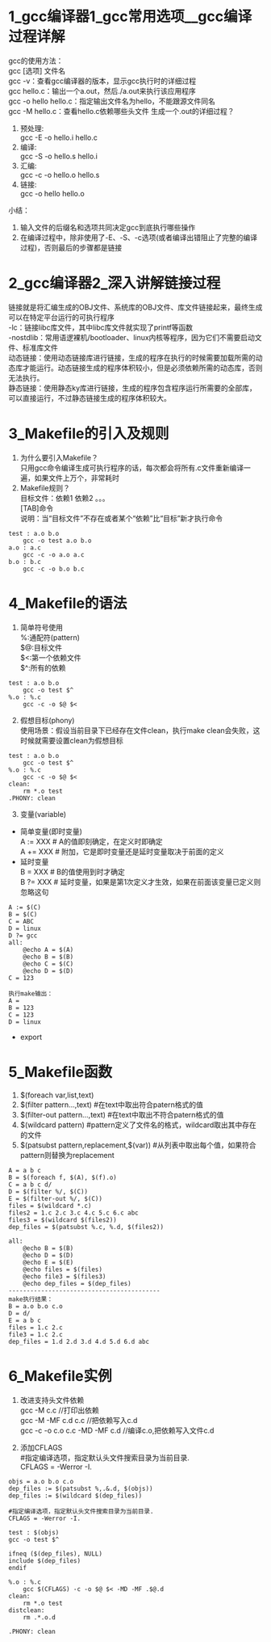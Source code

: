 # 1_gcc编译器1_gcc常用选项__gcc编译过程详解  
gcc的使用方法：  
gcc [选项]  文件名  
gcc -v：查看gcc编译器的版本，显示gcc执行时的详细过程  
gcc hello.c：输出一个a.out，然后./a.out来执行该应用程序  
gcc -o hello hello.c：指定输出文件名为hello，不能跟源文件同名  
gcc -M hello.c：查看hello.c依赖哪些头文件
生成一个.out的详细过程？  
1. 预处理:  
gcc -E -o hello.i hello.c  
2. 编译:  
gcc -S -o hello.s hello.i
3. 汇编:  
gcc -c -o hello.o hello.s
4. 链接:  
gcc -o hello hello.o

小结：
1. 输入文件的后缀名和选项共同决定gcc到底执行哪些操作
2. 在编译过程中，除非使用了-E、-S、-c选项(或者编译出错阻止了完整的编译过程)，否则最后的步骤都是链接
# 2_gcc编译器2_深入讲解链接过程  
链接就是将汇编生成的OBJ文件、系统库的OBJ文件、库文件链接起来，最终生成可以在特定平台运行的可执行程序  
-lc：链接libc库文件，其中libc库文件就实现了printf等函数  
-nostdlib：常用语逻裸机/bootloader、linux内核等程序，因为它们不需要启动文件、标准库文件  
动态链接：使用动态链接库进行链接，生成的程序在执行的时候需要加载所需的动态库才能运行。动态链接生成的程序体积较小，但是必须依赖所需的动态库，否则无法执行。  
静态链接：使用静态ky库进行链接，生成的程序包含程序运行所需要的全部库，可以直接运行，不过静态链接生成的程序体积较大。  

# 3_Makefile的引入及规则  
1. 为什么要引入Makefile？  
只用gcc命令编译生成可执行程序的话，每次都会将所有.c文件重新编译一遍，如果文件上万个，非常耗时
2. Makefile规则？  
目标文件：依赖1 依赖2 。。。  
[TAB]命令  
说明：当“目标文件”不存在或者某个“依赖”比“目标”新才执行命令
```
test : a.o b.o
    gcc -o test a.o b.o
a.o : a.c
    gcc -c -o a.o a.c
b.o : b.c
    gcc -c -o b.o b.c
```
# 4_Makefile的语法  
1. 简单符号使用  
%:通配符(pattern)  
\$@:目标文件  
\$<:第一个依赖文件  
\$^:所有的依赖
```
test : a.o b.o
    gcc -o test $^
%.o : %.c
    gcc -c -o $@ $<
```
2. 假想目标(phony)  
使用场景：假设当前目录下已经存在文件clean，执行make clean会失败，这时候就需要设置clean为假想目标
```
test : a.o b.o
    gcc -o test $^
%.o : %.c
    gcc -c -o $@ $<
clean:
    rm *.o test
.PHONY: clean
```
3. 变量(variable) 
- 简单变量(即时变量)   
A := XXX  # A的值即刻确定，在定义时即确定  
A += XXX  # 附加，它是即时变量还是延时变量取决于前面的定义 
- 延时变量   
B = XXX  # B的值使用到时才确定  
B ?= XXX # 延时变量，如果是第1次定义才生效，如果在前面该变量已定义则忽略这句   
```
A := $(C)
B = $(C)
C = ABC
D = linux
D ?= gcc
all:
    @echo A = $(A)
    @echo B = $(B)
    @echo C = $(C)
    @echo D = $(D)
C = 123

执行make输出：
A =
B = 123
C = 123
D = linux
```
- export  
# 5_Makefile函数  
1. $(foreach var,list,text)  
2. $(filter pattern...,text)  #在text中取出符合patern格式的值
3. $(filter-out pattern...,text)  #在text中取出不符合patern格式的值
4. $(wildcard pattern)  #pattern定义了文件名的格式，wildcard取出其中存在的文件  
5. \$(patsubst pattern,replacement,$(var))  #从列表中取出每个值，如果符合pattern则替换为replacement
```
A = a b c
B = $(foreach f, $(A), $(f).o)
C = a b c d/
D = $(filter %/, $(C))
E = $(filter-out %/, $(C))
files = $(wildcard *.c)
files2 = 1.c 2.c 3.c 4.c 5.c 6.c abc
files3 = $(wildcard $(files2))
dep_files = $(patsubst %.c, %.d, $(files2))

all:
    @echo B = $(B)
    @echo D = $(D)
    @echo E = $(E)
    @echo files = $(files)
    @echo file3 = $(files3)
    @echo dep_files = $(dep_files)
------------------------------------------
make执行结果：
B = a.o b.o c.o
D = d/
E = a b c
files = 1.c 2.c
file3 = 1.c 2.c
dep_files = 1.d 2.d 3.d 4.d 5.d 6.d abc
```
# 6_Makefile实例  
1. 改进支持头文件依赖  
gcc -M c.c //打印出依赖  
gcc -M -MF c.d c.c //把依赖写入c.d  
gcc -c -o c.o c.c  -MD -MF c.d //编译c.o,把依赖写入文件c.d  

2. 添加CFLAGS  
#指定编译选项，指定默认头文件搜索目录为当前目录.  
CFLAGS = -Werror -I.
```
objs = a.o b.o c.o
dep_files := $(patsubst %,.&.d, $(objs))
dep_files := $(wildcard $(dep_files))

#指定编译选项，指定默认头文件搜索目录为当前目录.
CFLAGS = -Werror -I.

test : $(objs)
gcc -o test $^

ifneq ($(dep_files), NULL)
include $(dep_files)
endif

%.o : %.c
    gcc $(CFLAGS) -c -o $@ $< -MD -MF .$@.d
clean:
    rm *.o test
distclean:
    rm .*.o.d

.PHONY: clean
```
